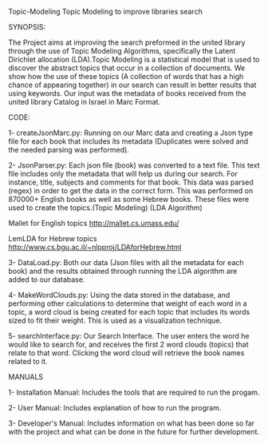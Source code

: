 Topic-Modeling
Topic Modeling to improve libraries search

SYNOPSIS:

The Project aims at improving the search preformed in the united library through the use of Topic Modeling Algorithms, specifically the Latent Dirichlet allocation (LDA).Topic Modeling is a statistical model that is used to discover the abstract topics that occur in a collection of documents. We show how the use of these topics (A collection of words that has a high chance of appearing together) in our search can result in better results that using keywords.
Our input was the metadata of books received from the united library Catalog in Israel in Marc Format.

CODE:

1- createJsonMarc.py: Running on our Marc data and creating a Json type file for each book that includes its metadata  (Duplicates were solved and the needed parsing was performed).

2- JsonParser.py: Each json file (book) was converted to a text file. This text file includes only the metadata that will help us during our search. For instance, title, subjects and comments for that book. This data was parsed (regex) in order to get the data in the correct form. This was performed on 870000+ English books as well as some Hebrew books. 
These files were used to create the topics.(Topic Modeling) (LDA Algorithm)

Mallet for English topics http://mallet.cs.umass.edu/

LemLDA for Hebrew topics   http://www.cs.bgu.ac.il/~nlpproj/LDAforHebrew.html 

3- DataLoad.py: Both our data (Json files with all the metadata for each book) and the results obtained through running the LDA algorithm are added to our database.

4- MakeWordClouds.py: Using the data stored in the database, and performing other calculations to determine that weight of each word in a topic, a word cloud is being created for each topic that includes its words sized to fit their weight. This is used as a visualization technique.

5- searchInterface.py: Our Search Interface. The user enters the word he would like to search for, and receives the first 2 word clouds (topics) that relate to that word. Clicking the word cloud will retrieve the book names related to it.

MANUALS

1- Installation Manual: Includes the tools that are required to run the progam.

2- User Manual: Includes explanation of how to run the program.

3- Developer's Manual: Includes information on what has been done so far with the project and what can be done in the future for further development.


